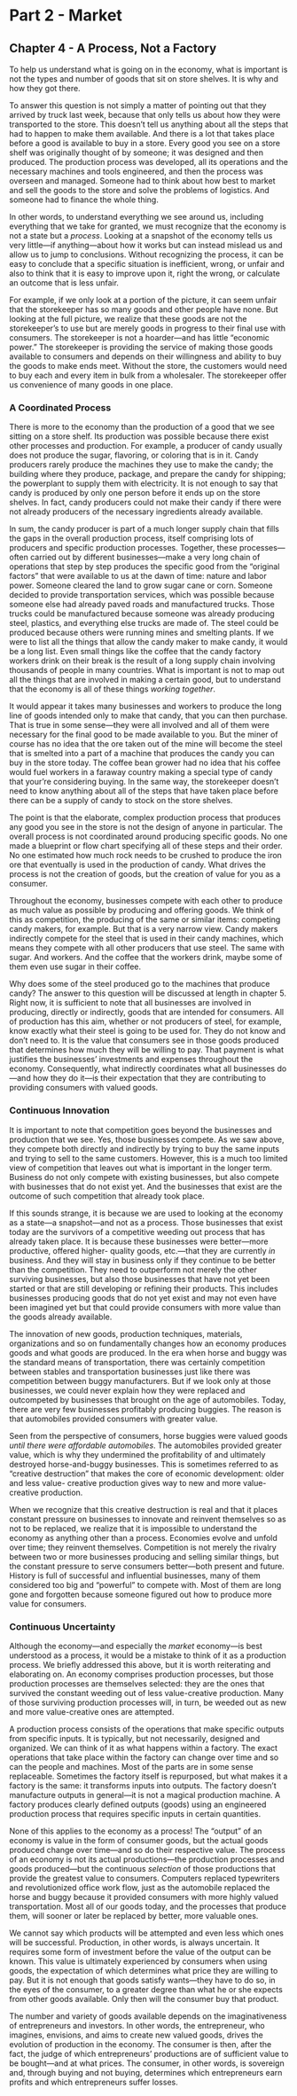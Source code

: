 # Part 2 - Market

## Chapter 4 - A Process, Not a Factory

<!-- {"id": "04_000_cf36_5c04"} -->

To help us understand what is going on in the economy, what is important is not the types and number of goods that sit on store shelves. It is why and how they got there.

<!-- {"id": "04_001_1785_f6f3"} -->

To answer this question is not simply a matter of pointing out that they arrived by truck last week, because that only tells us about how they were transported to the store. This doesn’t tell us anything about all the steps that had to happen to make them available. And there is a lot that takes place before a good is available to buy in a store. Every good you see on a store shelf was originally thought of by someone; it was designed and then produced. The production process was developed, all its operations and the necessary machines and tools engineered, and then the process was overseen and managed. Someone had to think about how best to market and sell the goods to the store and solve the problems of logistics. And someone had to finance the whole thing.

<!-- {"id": "04_002_d9f3_9349"} -->

In other words, to understand everything we see around us, including everything that we take for granted, we must recognize that the economy is not a state but a *process*. Looking at a snapshot of the economy tells us very little—if anything—about how it works but can instead mislead us and allow us to jump to conclusions. Without recognizing the process, it can be easy to conclude that a specific situation is inefficient, wrong, or unfair and also to think that it is easy to improve upon it, right the wrong, or calculate an outcome that is less unfair.

<!-- {"id": "04_003_d4e1_1e92"} -->

For example, if we only look at a portion of the picture, it can seem unfair that the storekeeper has so many goods and other people have none. But looking at the full picture, we realize that these goods are not the storekeeper’s to use but are merely goods in progress to their final use with consumers. The storekeeper is not a hoarder—and has little “economic power.” The storekeeper is providing the service of making those goods available to consumers and depends on their willingness and ability to buy the goods to make ends meet. Without the store, the customers would need to buy each and every item in bulk from a wholesaler. The storekeeper offer us convenience of many goods in one place.

### A Coordinated Process

<!-- {"id": "04_004_d979_a3f0"} -->

There is more to the economy than the production of a good that we see sitting on a store shelf. Its production was possible because there exist other processes and production. For example, a producer of candy usually does not produce the sugar, flavoring, or coloring that is in it. Candy producers rarely produce the machines they use to make the candy; the building where they produce, package, and prepare the candy for shipping; the powerplant to supply them with electricity. It is not enough to say that candy is produced by only one person before it ends up on the store shelves. In fact, candy producers could not make their candy if there were not already producers of the necessary ingredients already available.

<!-- {"id": "04_005_9f53_faee"} -->

In sum, the candy producer is part of a much longer supply chain that fills the gaps in the overall production process, itself comprising lots of producers and specific production processes. Together, these processes—often carried out by different businesses—make a very long chain of operations that step by step produces the specific good from the “original factors” that were available to us at the dawn of time: nature and labor power. Someone cleared the land to grow sugar cane or corn. Someone decided to provide transportation services, which was possible because someone else had already paved roads and manufactured trucks. Those trucks could be manufactured because someone was already producing steel, plastics, and everything else trucks are made of. The steel could be produced because others were running mines and smelting plants. If we were to list all the things that allow the candy maker to make candy, it would be a long list. Even small things like the coffee that the candy factory workers drink on their break is the result of a long supply chain involving thousands of people in many countries. What is important is not to map out all the things that are involved in making a certain good, but to understand that the economy is all of these things *working together*.

<!-- {"id": "04_006_8928_35d8"} -->

It would appear it takes many businesses and workers to produce the long line of goods intended only to make that candy, that you can then purchase. That is true in some sense—they were all involved and all of them were necessary for the final good to be made available to you. But the miner of course has no idea that the ore taken out of the mine will become the steel that is smelted into a part of a machine that produces the candy you can buy in the store today. The coffee bean grower had no idea that his coffee would fuel workers in a faraway country making a special type of candy that your’re considering buying. In the same way, the storekeeper doesn’t need to know anything about all of the steps that have taken place before there can be a supply of candy to stock on the store shelves.

<!-- {"id": "04_007_1a25_220f"} -->

The point is that the elaborate, complex production process that produces any good you see in the store is not the design of anyone in particular. The overall process is not coordinated around producing specific goods. No one made a blueprint or flow chart specifying all of these steps and their order. No one estimated how much rock needs to be crushed to produce the iron ore that eventually is used in the production of candy. What drives the process is not the creation of goods, but the creation of value for you as a consumer.

<!-- {"id": "04_008_8378_4a6c"} -->

Throughout the economy, businesses compete with each other to produce as much value as possible by producing and offering goods. We think of this as competition, the producing of the same or similar items: competing candy makers, for example. But that is a very narrow view. Candy makers indirectly compete for the steel that is used in their candy machines, which means they compete with all other producers that use steel. The same with sugar. And workers. And the coffee that the workers drink, maybe some of them even use sugar in their coffee.

<!-- {"id": "04_009_e3bb_557a"} -->

Why does some of the steel produced go to the machines that produce candy? The answer to this question will be discussed at length in chapter 5. Right now, it is sufficient to note that all businesses are involved in producing, directly or indirectly, goods that are intended for consumers. All of production has this aim, whether or not producers of steel, for example, know exactly what their steel is going to be used for. They do not know and don’t need to. It is the value that consumers see in those goods produced that determines how much they will be willing to pay. That payment is what justifies the businesses’ investments and expenses throughout the economy. Consequently, what indirectly coordinates what all businesses do—and how they do it—is their expectation that they are contributing to providing consumers with valued goods.

### Continuous Innovation

<!-- {"id": "04_010_150f_4a9f"} -->

It is important to note that competition goes beyond the businesses and production that we see. Yes, those businesses compete. As we saw above, they compete both directly and indirectly by trying to buy the same inputs and trying to sell to the same customers. However, this is a much too limited view of competition that leaves out what is important in the longer term. Business do not only compete with existing businesses, but also compete with businesses that do not exist yet. And the businesses that exist are the outcome of such competition that already took place.

<!-- {"id": "04_011_fa9c_d98c"} -->

If this sounds strange, it is because we are used to looking at the economy as a state—a snapshot—and not as a process. Those businesses that exist today are the survivors of a competitive weeding out process that has already taken place. It is because these businesses were better—more productive, offered higher- quality goods, etc.—that they are currently *in* business. And they will stay in business only if they continue to be better than the competition. They need to outperform not merely the other surviving businesses, but also those businesses that have not yet been started or that are still developing or refining their products. This includes businesses producing goods that do not yet exist and may not even have been imagined yet but that could provide consumers with more value than the goods already available.

<!-- {"id": "04_012_c57b_7697"} -->

The innovation of new goods, production techniques, materials, organizations and so on fundamentally changes how an economy produces goods and what goods are produced. In the era when horse and buggy was the standard means of transportation, there was certainly competition between stables and transportation businesses just like there was competition between buggy manufacturers. But if we look only at those businesses, we could never explain how they were replaced and outcompeted by businesses that brought on the age of automobiles. Today, there are very few businesses profitably producing buggies. The reason is that automobiles provided consumers with greater value.

<!-- {"id": "04_013_8a76_a347"} -->

Seen from the perspective of consumers, horse buggies were valued goods *until there were affordable automobiles*. The automobiles provided greater value, which is why they undermined the profitability of and ultimately destroyed horse-and-buggy businesses. This is sometimes referred to as “creative destruction” that makes the core of economic development: older and less value- creative production gives way to new and more value-creative production.

<!-- {"id": "04_014_07d7_de89"} -->

When we recognize that this creative destruction is real and that it places constant pressure on businesses to innovate and reinvent themselves so as not to be replaced, we realize that it is impossible to understand the economy as anything other than a process. Economies evolve and unfold over time; they reinvent themselves. Competition is not merely the rivalry between two or more businesses producing and selling similar things, but the constant pressure to serve consumers better—both present and future. History is full of successful and influential businesses, many of them considered too big and “powerful” to compete with. Most of them are long gone and forgotten because someone figured out how to produce more value for consumers.

### Continuous Uncertainty

<!-- {"id": "04_015_3dd7_5d91"} -->

Although the economy—and especially the *market* economy—is best understood as a process, it would be a mistake to think of it as a production process. We briefly addressed this above, but it is worth reiterating and elaborating on. An economy comprises production processes, but those production processes are themselves selected: they are the ones that survived the constant weeding out of less value-creative production. Many of those surviving production processes will, in turn, be weeded out as new and more value-creative ones are attempted.

<!-- {"id": "04_016_3f8d_78a4"} -->

A production process consists of the operations that make specific outputs from specific inputs. It is typically, but not necessarily, designed and organized. We can think of it as what happens within a factory. The exact operations that take place within the factory can change over time and so can the people and machines. Most of the parts are in some sense replaceable. Sometimes the factory itself is repurposed, but what makes it a factory is the same: it transforms inputs into outputs. The factory doesn’t manufacture outputs in general—it is not a magical production machine. A factory produces clearly defined outputs (goods) using an engineered production process that requires specific inputs in certain quantities.

<!-- {"id": "04_017_edd6_742a"} -->

None of this applies to the economy as a process! The “output” of an economy is value in the form of consumer goods, but the actual goods produced change over time—and so do their respective value. The process of an economy is not its actual productions—the production processes and goods produced—but the continuous *selection* of those productions that provide the greatest value to consumers. Computers replaced typewriters and revolutionized office work flow, just as the automobile replaced the horse and buggy because it provided consumers with more highly valued transportation. Most all of our goods today, and the processes that produce them, will sooner or later be replaced by better, more valuable ones.

<!-- {"id": "04_018_5467_182b"} -->

We cannot say which products will be attempted and even less which ones will be successful. Production, in other words, is always uncertain. It requires some form of investment before the value of the output can be known. This value is ultimately experienced by consumers when using goods, the expectation of which determines what price they are willing to pay. But it is not enough that goods satisfy wants—they have to do so, in the eyes of the consumer, to a greater degree than what he or she expects from other goods available. Only then will the consumer buy that product.

<!-- {"id": "04_019_f948_a059"} -->

The number and variety of goods available depends on the imaginativeness of entrepreneurs and investors. In other words, the entrepreneur, who imagines, envisions, and aims to create new valued goods, drives the evolution of production in the economy. The consumer is then, after the fact, the judge of which entrepreneurs’ productions are of sufficient value to be bought—and at what prices. The consumer, in other words, is sovereign and, through buying and not buying, determines which entrepreneurs earn profits and which entrepreneurs suffer losses.
